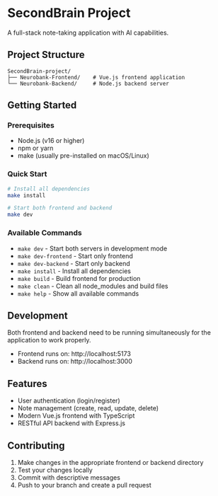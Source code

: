 # SecondBrain Project

A full-stack note-taking application with AI capabilities.

## Project Structure

```
SecondBrain-project/
├── Neurobank-Frontend/    # Vue.js frontend application
└── Neurobank-Backend/     # Node.js backend server
```

## Getting Started

### Prerequisites
- Node.js (v16 or higher)
- npm or yarn
- make (usually pre-installed on macOS/Linux)

### Quick Start
```bash
# Install all dependencies
make install

# Start both frontend and backend
make dev
```

### Available Commands
- `make dev` - Start both servers in development mode
- `make dev-frontend` - Start only frontend
- `make dev-backend` - Start only backend
- `make install` - Install all dependencies
- `make build` - Build frontend for production
- `make clean` - Clean all node_modules and build files
- `make help` - Show all available commands

## Development

Both frontend and backend need to be running simultaneously for the application to work properly.

- Frontend runs on: http://localhost:5173
- Backend runs on: http://localhost:3000

## Features

- User authentication (login/register)
- Note management (create, read, update, delete)
- Modern Vue.js frontend with TypeScript
- RESTful API backend with Express.js

## Contributing

1. Make changes in the appropriate frontend or backend directory
2. Test your changes locally
3. Commit with descriptive messages
4. Push to your branch and create a pull request
